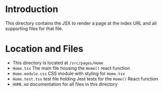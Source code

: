 # Introduction

This directory contains the JSX to render a page at the index URL and all supporting files for that file.

# Location and Files

- This directory is located at `/src/pages/Home`
- `Home.tsx` The main file housing the `Home()` react function
- `Home.module.css` CSS module with styling for `Home.tsx`
- `Home.test.tsx` test file holding Jest tests for the `Home()` React function
- `HOME.md` documentation for all files in this directory

